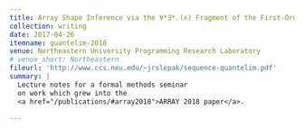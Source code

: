 ```yaml
---
title: Array Shape Inference via the ∀*∃*.(∧) Fragment of the First-Order Free Monoid Theory
collection: writing
date: 2017-04-26
itemname: quantelim-2018
venue: Northeastern University Programming Research Laboratory
# venue_short: Northeastern
fileurl: 'http://www.ccs.neu.edu/~jrslepak/sequence-quantelim.pdf'
summary: |
  Lecture notes for a formal methods seminar
  on work which grew into the
  <a href="/publications/#array2018">ARRAY 2018 paper</a>.
  
---
```

